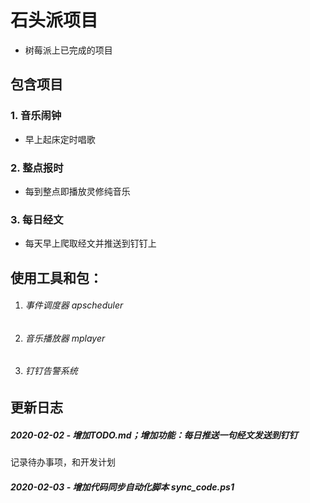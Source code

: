 # 石头派项目
- 树莓派上已完成的项目
## 包含项目
### 1. 音乐闹钟

- 早上起床定时唱歌

### 2. 整点报时

- 每到整点即播放灵修纯音乐

### 3. 每日经文

- 每天早上爬取经文并推送到钉钉上

## 使用工具和包：
1. ###### 事件调度器 apscheduler

2. ###### 音乐播放器 mplayer

3. ###### 钉钉告警系统

## 更新日志

##### 2020-02-02 - 增加TODO.md；增加功能：每日推送一句经文发送到钉钉

记录待办事项，和开发计划

##### 2020-02-03 - 增加代码同步自动化脚本 sync_code.ps1